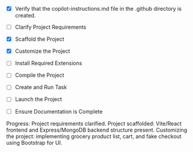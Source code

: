 - [x] Verify that the copilot-instructions.md file in the .github directory is created.

- [ ] Clarify Project Requirements
- [x] Scaffold the Project
- [x] Customize the Project
- [ ] Install Required Extensions
- [ ] Compile the Project
- [ ] Create and Run Task
- [ ] Launch the Project
- [ ] Ensure Documentation is Complete

Progress: Project requirements clarified. Project scaffolded: Vite/React frontend and Express/MongoDB backend structure present. Customizing the project: implementing grocery product list, cart, and fake checkout using Bootstrap for UI.
